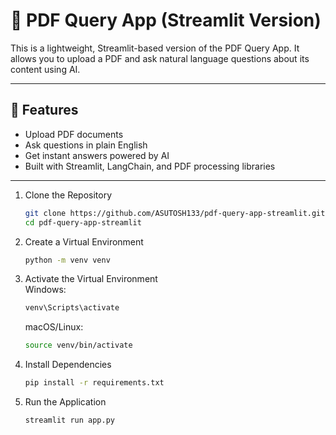 # 📄 PDF Query App (Streamlit Version)

This is a lightweight, Streamlit-based version of the PDF Query App. It allows you to upload a PDF and ask natural language questions about its content using AI.

---

## 🚀 Features

- Upload PDF documents
- Ask questions in plain English
- Get instant answers powered by AI
- Built with Streamlit, LangChain, and PDF processing libraries

---
1. Clone the Repository  
    ```bash
    git clone https://github.com/ASUTOSH133/pdf-query-app-streamlit.git 
    cd pdf-query-app-streamlit
    ```

2. Create a Virtual Environment  
    ```bash
    python -m venv venv
    ```

3. Activate the Virtual Environment  
    Windows:
    ```bash
    venv\Scripts\activate
    ```
    macOS/Linux:
    ```bash
    source venv/bin/activate
    ```

4. Install Dependencies  
    ```bash
    pip install -r requirements.txt
    ```

5. Run the Application  
    ```bash
    streamlit run app.py
    ```


